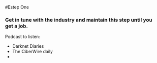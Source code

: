 #Estep One


### Get in tune with the industry and maintain this step until you get a job.
Podcast to listen:
- Darknet Diaries 
- The CiberWire daily
- 